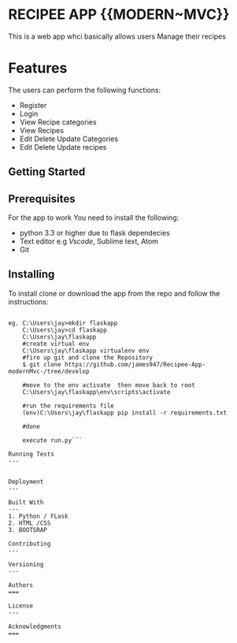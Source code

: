 RECIPEE APP {{MODERN~MVC}}
====
This is a web app whci basically allows users Manage their recipes 

Features
===
The users can perform the following functions:

* Register
* Login
* View Recipe categories
* View Recipes
* Edit Delete Update Categories
* Edit Delete Update recipes

Getting Started
---


Prerequisites
----
For the app to work You need to install the following:
* python 3.3 or higher due to flask dependecies
* Text editor e.g *Vscode*, Sublime text, Atom
* Git

Installing
----
To install clone or download the app from the repo and follow the instructions:

```navigate to the path you want to install the app and create  new folder

eg. C:\Users\jay>mkdir flaskapp
    C:\Users\jay>cd flaskapp
    C:\Users\jay\flaskapp
    #create virtual env
    C:\Users\jay\flaskapp virtualenv env
    #fire up git and clone the Repository
    $ git clone https://github.com/james947/Recipee-App-modernMvc-/tree/develop

    #move to the env activate  then move back to root
    C:\Users\jay\flaskapp\env\scripts\activate

    #run the requirements file
    (env)C:\Users\jay\flaskapp pip install -r requirements.txt

    #done 
     
    execute run.py```

Running Tests
---


Deployment
---

Built With
---
1. Python / FLask 
2. HTML /CSS
3. BOOTSRAP

Contributing
---

Versioning
---

Authors
===

License
---

Acknowledgments
===


